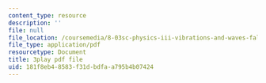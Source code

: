 ```yaml
---
content_type: resource
description: ''
file: null
file_location: /coursemedia/8-03sc-physics-iii-vibrations-and-waves-fall-2016/181f8eb48583f31dbdfaa795b4b07424_T2n6fVybLcU.pdf
file_type: application/pdf
resourcetype: Document
title: 3play pdf file
uid: 181f8eb4-8583-f31d-bdfa-a795b4b07424
---
```

